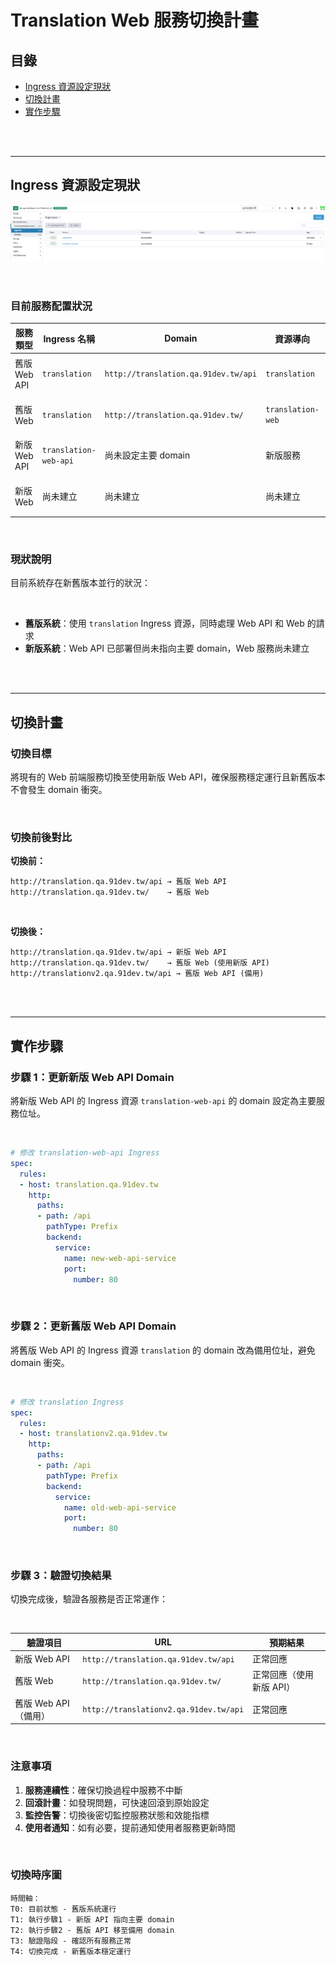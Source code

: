 # Translation Web 服務切換計畫

## 目錄
- [Ingress 資源設定現狀](#ingress-資源設定現狀)
- [切換計畫](#切換計畫)
- [實作步驟](#實作步驟)

<br><br>

---

## Ingress 資源設定現狀

![alt text](./image.png)

<br>

### 目前服務配置狀況

| 服務類型 | Ingress 名稱 | Domain | 資源導向 | 狀態 |
|----------|-------------|--------|----------|------|
| 舊版 Web API | `translation` | `http://translation.qa.91dev.tw/api` | `translation` | 運行中 |
| 舊版 Web | `translation` | `http://translation.qa.91dev.tw/` | `translation-web` | 運行中 |
| 新版 Web API | `translation-web-api` | 尚未設定主要 domain | 新版服務 | 待切換 |
| 新版 Web | 尚未建立 | 尚未建立 | 尚未建立 | 待建立 |

<br>

### 現狀說明

目前系統存在新舊版本並行的狀況：

<br>

- **舊版系統**：使用 `translation` Ingress 資源，同時處理 Web API 和 Web 的請求
- **新版系統**：Web API 已部署但尚未指向主要 domain，Web 服務尚未建立

<br><br>

---

## 切換計畫

### 切換目標

將現有的 Web 前端服務切換至使用新版 Web API，確保服務穩定運行且新舊版本不會發生 domain 衝突。

<br>

### 切換前後對比

**切換前：**

```
http://translation.qa.91dev.tw/api → 舊版 Web API
http://translation.qa.91dev.tw/    → 舊版 Web
```

<br>

**切換後：**

```
http://translation.qa.91dev.tw/api → 新版 Web API
http://translation.qa.91dev.tw/    → 舊版 Web (使用新版 API)
http://translationv2.qa.91dev.tw/api → 舊版 Web API (備用)
```

<br><br>

---

## 實作步驟

### 步驟 1：更新新版 Web API Domain

將新版 Web API 的 Ingress 資源 `translation-web-api` 的 domain 設定為主要服務位址。

<br>

```yaml
# 修改 translation-web-api Ingress
spec:
  rules:
  - host: translation.qa.91dev.tw
    http:
      paths:
      - path: /api
        pathType: Prefix
        backend:
          service:
            name: new-web-api-service
            port:
              number: 80
```

<br>

### 步驟 2：更新舊版 Web API Domain

將舊版 Web API 的 Ingress 資源 `translation` 的 domain 改為備用位址，避免 domain 衝突。

<br>

```yaml
# 修改 translation Ingress
spec:
  rules:
  - host: translationv2.qa.91dev.tw
    http:
      paths:
      - path: /api
        pathType: Prefix
        backend:
          service:
            name: old-web-api-service
            port:
              number: 80
```

<br>

### 步驟 3：驗證切換結果

切換完成後，驗證各服務是否正常運作：

<br>

| 驗證項目 | URL | 預期結果 |
|----------|-----|----------|
| 新版 Web API | `http://translation.qa.91dev.tw/api` | 正常回應 |
| 舊版 Web | `http://translation.qa.91dev.tw/` | 正常回應（使用新版 API） |
| 舊版 Web API（備用） | `http://translationv2.qa.91dev.tw/api` | 正常回應 |

<br>

### 注意事項

1. **服務連續性**：確保切換過程中服務不中斷
2. **回滾計畫**：如發現問題，可快速回滾到原始設定
3. **監控告警**：切換後密切監控服務狀態和效能指標
4. **使用者通知**：如有必要，提前通知使用者服務更新時間

<br>

### 切換時序圖

```
時間軸：
T0: 目前狀態 - 舊版系統運行
T1: 執行步驟1 - 新版 API 指向主要 domain
T2: 執行步驟2 - 舊版 API 移至備用 domain  
T3: 驗證階段 - 確認所有服務正常
T4: 切換完成 - 新舊版本穩定運行
```